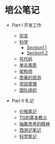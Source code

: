 # 培公笔记 #

- Part I 开发工作

	- [前言](README.md)
	- [科学](chapter.1.1/README.md)
		- [Section1.1](chapter1.1/section1.1.md)
		- [Section1.2](chapter1.1/section1.2.md)
	- [写代码](chapter.1.2/README.md)
	- [单兵素质](chapter.1.3/README.md)
	- [架构师](chapter.1.4/README.md)
	- [质量的观测](chapter.1.5/README.md)
	- [项目管理](chapter.1.6/README.md)
	- [团队组织](chapter.1.7/README.md)

- Part II 札记

	- [价格笔记](chapter.2.1/README.md)
	- [TG的基本教义](chapter.2.2/README.md)
	- [抽象思考的精神](chapter.2.3/README.md)
	- [西游记笔记](chapter.2.4/README.md)
	- [科学笔记](chapter.2.5/README.md)
